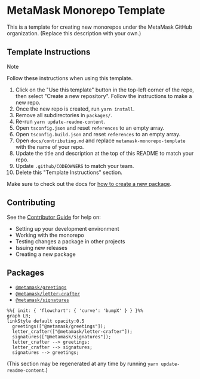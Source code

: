 # MetaMask Monorepo Template

This is a template for creating new monorepos under the MetaMask GitHub organization. (Replace this description with your own.)

## Template Instructions

> [!note]
> Follow these instructions when using this template.

1. Click on the "Use this template" button in the top-left corner of the repo, then select "Create a new repository". Follow the instructions to make a new repo.
2. Once the new repo is created, run `yarn install`.
3. Remove all subdirectories in `packages/`.
4. Re-run `yarn update-readme-content`.
5. Open `tsconfig.json` and reset `references` to an empty array.
6. Open `tsconfig.build.json` and reset `references` to an empty array.
7. Open `docs/contributing.md` and replace `metamask-monorepo-template` with the name of your repo.
8. Update the title and description at the top of this README to match your repo.
9. Update `.github/CODEOWNERS` to match your team.
10. Delete this "Template Instructions" section.

Make sure to check out the docs for [how to create a new package](./docs/contributing.md#adding-new-packages-to-the-monorepo).

## Contributing

See the [Contributor Guide](./docs/contributing.md) for help on:

- Setting up your development environment
- Working with the monorepo
- Testing changes a package in other projects
- Issuing new releases
- Creating a new package

## Packages

<!-- start package list -->

- [`@metamask/greetings`](packages/greetings)
- [`@metamask/letter-crafter`](packages/letter-crafter)
- [`@metamask/signatures`](packages/signatures)

<!-- end package list -->

<!-- start dependency graph -->

```mermaid
%%{ init: { 'flowchart': { 'curve': 'bumpX' } } }%%
graph LR;
linkStyle default opacity:0.5
  greetings(["@metamask/greetings"]);
  letter_crafter(["@metamask/letter-crafter"]);
  signatures(["@metamask/signatures"]);
  letter_crafter --> greetings;
  letter_crafter --> signatures;
  signatures --> greetings;
```

<!-- end dependency graph -->

(This section may be regenerated at any time by running `yarn update-readme-content`.)
